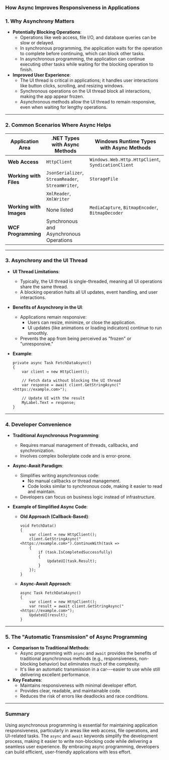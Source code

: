 ### How Async Improves Responsiveness in Applications

### **1\. Why Asynchrony Matters**

- **Potentially Blocking Operations**:
  - Operations like web access, file I/O, and database queries can be slow or delayed.
  - In synchronous programming, the application waits for the operation to complete before continuing, which can block
    other tasks.
  - In asynchronous programming, the application can continue executing other tasks while waiting for the blocking
    operation to finish.
- **Improved User Experience**:
  - The UI thread is critical in applications; it handles user interactions like button clicks, scrolling, and resizing
    windows.
  - Synchronous operations on the UI thread block all interactions, making the app appear frozen.
  - Asynchronous methods allow the UI thread to remain responsive, even when waiting for lengthy operations.

---

### **2\. Common Scenarios Where Async Helps**

| **Application Area**    | **.NET Types with Async Methods**                 | **Windows Runtime Types with Async Methods**       |
| ----------------------- | ------------------------------------------------- | -------------------------------------------------- |
| **Web Access**          | `HttpClient`                                      | `Windows.Web.Http.HttpClient`, `SyndicationClient` |
| **Working with Files**  | `JsonSerializer`, `StreamReader`, `StreamWriter`, | `StorageFile`                                      |
|                         | `XmlReader`, `XmlWriter`                          |                                                    |
| **Working with Images** | None listed                                       | `MediaCapture`, `BitmapEncoder`, `BitmapDecoder`   |
| **WCF Programming**     | Synchronous and Asynchronous Operations           |                                                    |

---

### **3\. Asynchrony and the UI Thread**

- **UI Thread Limitations**:

  - Typically, the UI thread is single-threaded, meaning all UI operations share the same thread.
  - A blocking operation halts all UI updates, event handling, and user interactions.

- **Benefits of Asynchrony in the UI**:

  - Applications remain responsive:
    - Users can resize, minimize, or close the application.
    - UI updates (like animations or loading indicators) continue to run smoothly.
  - Prevents the app from being perceived as "frozen" or "unresponsive."

- **Example**:

  ```
  private async Task FetchDataAsync()
  {
      var client = new HttpClient();

      // Fetch data without blocking the UI thread
      var response = await client.GetStringAsync("<https://example.com>");

      // Update UI with the result
      MyLabel.Text = response;
  }

  ```

---

### **4\. Developer Convenience**

- **Traditional Asynchronous Programming**:
  - Requires manual management of threads, callbacks, and synchronization.
  - Involves complex boilerplate code and is error-prone.
- **Async-Await Paradigm**:
  - Simplifies writing asynchronous code:
    - No manual callbacks or thread management.
    - Code looks similar to synchronous code, making it easier to read and maintain.
  - Developers can focus on business logic instead of infrastructure.
- **Example of Simplified Async Code**:

  - **Old Approach (Callback-Based)**:

    ```
    void FetchData()
    {
        var client = new HttpClient();
        client.GetStringAsync("<https://example.com>").ContinueWith(task =>
        {
            if (task.IsCompletedSuccessfully)
            {
                UpdateUI(task.Result);
            }
        });
    }

    ```

  - **Async-Await Approach**:

    ```
    async Task FetchDataAsync()
    {
        var client = new HttpClient();
        var result = await client.GetStringAsync("<https://example.com>");
        UpdateUI(result);
    }

    ```

---

### **5\. The "Automatic Transmission" of Async Programming**

- **Comparison to Traditional Methods**:
  - Async programming with `async` and `await` provides the benefits of traditional asynchronous methods (e.g.,
    responsiveness, non-blocking behavior) but eliminates much of the complexity.
  - It's like an automatic transmission in a car---easier to use while still delivering excellent performance.
- **Key Features**:
  - Maintains responsiveness with minimal developer effort.
  - Provides clear, readable, and maintainable code.
  - Reduces the risk of errors like deadlocks and race conditions.

---

### **Summary**

Using asynchronous programming is essential for maintaining application responsiveness, particularly in areas like web
access, file operations, and UI-related tasks. The `async` and `await` keywords simplify the development process, making
it easier to write non-blocking code while delivering a seamless user experience. By embracing async programming,
developers can build efficient, user-friendly applications with less effort.
